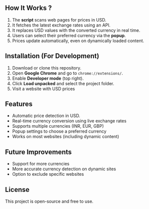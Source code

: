 ## How It Works ?
1. The **script** scans web pages for prices in USD.
2. It fetches the latest exchange rates using an API.
3. It replaces USD values with the converted currency in real time.
4. Users can select their preferred currency via the **popup**.
5. Prices update automatically, even on dynamically loaded content.

## Installation (For Development)
1. Download or clone this repository.
2. Open **Google Chrome** and go to `chrome://extensions/`.
3. Enable **Developer mode** (top right).
4. Click **Load unpacked** and select the project folder.
5. Visit a website with USD prices

## Features

- Automatic price detection in USD.
- Real-time currency conversion using live exchange rates
- Supports multiple currencies (INR, EUR, GBP)
- Popup settings to choose a preferred currency
- Works on most websites (including dynamic content)

## Future Improvements
- Support for more currencies
- More accurate currency detection on dynamic sites
- Option to exclude specific websites

## License
This project is open-source and free to use.